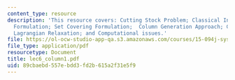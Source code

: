 ```yaml
---
content_type: resource
description: 'This resource covers: Cutting Stock Problem; Classical Integer Programming
  Formulation; Set Covering Formulation;  Column Generation Approach; Connection with
  Lagrangian Relaxation; and Computational issues.'
file: https://ol-ocw-studio-app-qa.s3.amazonaws.com/courses/15-094j-systems-optimization-models-and-computation-sma-5223-spring-2004/89cbaebd557ebdd3fd2b615a2f31e5f9_lec6_column1.pdf
file_type: application/pdf
resourcetype: Document
title: lec6_column1.pdf
uid: 89cbaebd-557e-bdd3-fd2b-615a2f31e5f9
---
```

